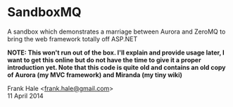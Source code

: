 SandboxMQ
=========

A sandbox which demonstrates a marriage between Aurora and ZeroMQ to bring the 
web framework totally off ASP.NET

**NOTE: This won't run out of the box. I'll explain and provide usage later, I 
want to get this online but do not have the time to give it a proper introduction 
yet. Note that this code is quite old and contains an old copy of Aurora 
(my MVC framework) and Miranda (my tiny wiki)**

Frank Hale &lt;frank.hale@gmail.com&gt;  
11 April 2014